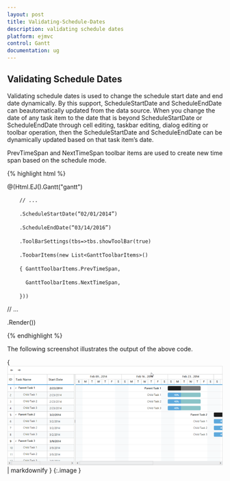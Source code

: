 ```yaml
---
layout: post
title: Validating-Schedule-Dates
description: validating schedule dates
platform: ejmvc
control: Gantt
documentation: ug
---
```


## Validating Schedule Dates

Validating schedule dates is used to change the schedule start date and end date dynamically. By this support, ScheduleStartDate and ScheduleEndDate can beautomatically updated from the data source. When you change the date of any task item to the date that is beyond ScheduleStartDate or ScheduleEndDate through cell editing, taskbar editing, dialog editing or toolbar operation, then the ScheduleStartDate and ScheduleEndDate can be dynamically updated based on that task item’s date.

PrevTimeSpan and NextTimeSpan toolbar items are used to create new time span based on the schedule mode.



{% highlight html %}



@(Html.EJ().Gantt("gantt")

        // ...

        .ScheduleStartDate(“02/01/2014”)

        .ScheduleEndDate(“03/14/2016”)

        .ToolBarSettings(tbs=>tbs.showToolBar(true)

        .ToobarItems(new List<GanttToolbarItems>()

        { GanttToolbarItems.PrevTimeSpan,

          GanttToolbarItems.NextTimeSpan,

        }))

// ...

 .Render())



{% endhighlight %}




The following screenshot illustrates the output of the above code.

{ ![](Validating-Schedule-Dates_images/Validating-Schedule-Dates_img1.png) | markdownify }
{:.image }


